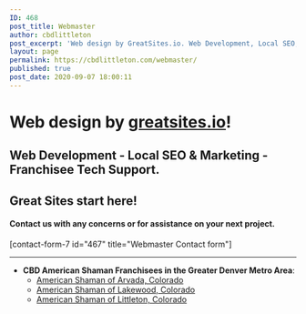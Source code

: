 ```yaml
---
ID: 468
post_title: Webmaster
author: cbdlittleton
post_excerpt: 'Web design by GreatSites.io. Web Development, Local SEO, & Marketing. Franchisee support. Great Sites start here!'
layout: page
permalink: https://cbdlittleton.com/webmaster/
published: true
post_date: 2020-09-07 18:00:11
---
```

<!-- wp:heading {"level":1} -->
<h1>Web design by <a href="http://greatsites.io/">greatsites.io</a>! </h1>
<!-- /wp:heading -->

<!-- wp:heading -->
<h2>Web Development - Local SEO &amp; Marketing - Franchisee Tech Support.</h2>
<!-- /wp:heading -->

<!-- wp:heading -->
<h2>Great Sites start here!</h2>
<!-- /wp:heading -->

<!-- wp:heading {"level":4} -->
<h4>Contact us with any concerns or for assistance on your next project. </h4>
<!-- /wp:heading -->

<!-- wp:shortcode -->
[contact-form-7 id="467" title="Webmaster Contact form"]
<!-- /wp:shortcode -->

<!-- wp:separator -->
<hr class="wp-block-separator"/>
<!-- /wp:separator -->

<!-- wp:list -->
<ul><li><strong>CBD American Shaman Franchisees in the Greater Denver Metro Area</strong>:<ul><li><a href="https://cbdarvada.com">American Shaman of Arvada, Colorado</a></li><li><a href="https://cbdlakewoodco.com">American Shaman of Lakewood, Colorado</a></li><li><a href="http://cbdlittleton.com">American Shaman of Littleton, Colorado</a></li></ul></li></ul>
<!-- /wp:list -->

<!-- wp:paragraph -->
<p></p>
<!-- /wp:paragraph -->